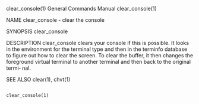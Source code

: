 clear_console(1)                                                                                                                                General Commands Manual                                                                                                                                clear_console(1)

NAME
       clear_console - clear the console

SYNOPSIS
       clear_console

DESCRIPTION
       clear_console clears your console if this is possible.  It looks in the environment for the terminal type and then in the terminfo database to figure out how to clear the screen. To clear the buffer, it then changes the foreground virtual terminal to another terminal and then back to the original termi‐
       nal.

SEE ALSO
       clear(1), chvt(1)

                                                                                                                                                                                                                                                                                                       clear_console(1)
